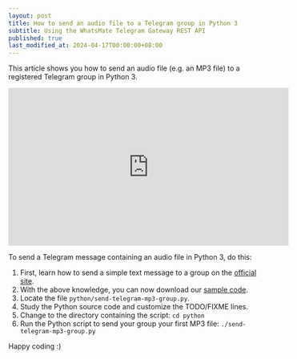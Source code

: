 ```yaml
---
layout: post
title: How to send an audio file to a Telegram group in Python 3
subtitle: Using the WhatsMate Telegram Gateway REST API
published: true
last_modified_at: 2024-04-17T00:00:00+08:00
---
```


This article shows you how to send an audio file (e.g. an MP3 file) to a registered Telegram group in Python 3.


<iframe width="560" height="315" src="https://www.youtube.com/embed/pAp0ddyQdJ0?rel=0&cc_load_policy=1" frameborder="0" allowfullscreen></iframe>

To send a Telegram message containing an audio file in Python 3, do this:

1. First, learn how to send a simple text message to a group on the [official site](https://www.whatsmate.net/telegram-group-message-api.html). 
2. With the above knowledge, you can now download our [sample code](https://github.com/whatsmate/telegram-demos/archive/master.zip).
3. Locate the file `python/send-telegram-mp3-group.py`.  <script src="https://gist.github.com/whatsmate/2cb03e098a0428161090f1106d1e5d06.js"></script>
4. Study the Python source code and customize the TODO/FIXME lines.
5. Change to the directory containing the script: `cd python`
6. Run the Python script to send your group your first MP3 file: `./send-telegram-mp3-group.py`


Happy coding :) 


<br>
<script async src="//pagead2.googlesyndication.com/pagead/js/adsbygoogle.js"></script>
<ins class="adsbygoogle"
     style="display:inline-block;width:728px;height:90px"
     data-ad-client="ca-pub-7383487179928477"
     data-ad-slot="6959057004"></ins>
<script>
(adsbygoogle = window.adsbygoogle || []).push({});
</script>
<br>

